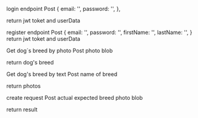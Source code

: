 login endpoint
Post
{
      email: '',
      password: '',
},

return jwt toket and userData

register endpoint
Post
{
      email: '',
      password: '',
      firstName: '',
      lastName: '',
}
return jwt toket and userData

Get dog`s breed by photo
Post
photo blob

return dog's breed

Get dog's breed by text
Post
name of breed

return photos

create request 
Post
actual expected breed
photo blob

return result